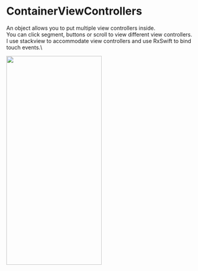 # ContainerViewControllers

An object allows you to put multiple view controllers inside.\
You can click segment, buttons or scroll to view different view controllers.\
I use stackview to accommodate view controllers and use RxSwift to bind touch events.\

<img src="https://user-images.githubusercontent.com/30222789/206399657-f2f256f4-1801-429f-a365-73f2db460129.gif" width="250" height="550" />
